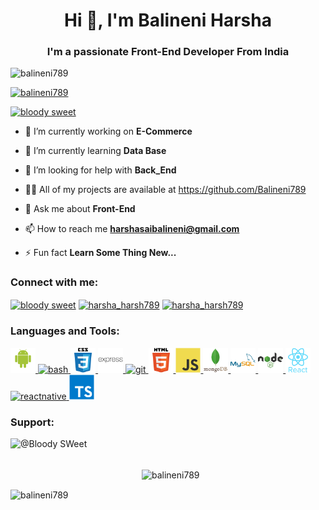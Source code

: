 <h1 align="center">Hi 👋, I'm Balineni Harsha</h1>
<h3 align="center">I'm a passionate Front-End Developer From India</h3>

<p align="left"> <img src="https://komarev.com/ghpvc/?username=balineni789&label=Profile%20views&color=0e75b6&style=flat" alt="balineni789" /> </p>

<p align="left"> <a href="https://github.com/ryo-ma/github-profile-trophy"><img src="https://github-profile-trophy.vercel.app/?username=balineni789" alt="balineni789" /></a> </p>

<p align="left"> <a href="https://twitter.com/Bloodysweet789" target="blank"><img src="https://img.shields.io/twitter/follow/ Bloodysweet789?logo=twitter&style=for-the-badge" alt="bloody sweet" /></a> </p>

- 🔭 I’m currently working on **E-Commerce**

- 🌱 I’m currently learning **Data Base**

- 🤝 I’m looking for help with **Back_End**

- 👨‍💻 All of my projects are available at https://github.com/Balineni789

- 💬 Ask me about **Front-End**

- 📫 How to reach me **harshasaibalineni@gmail.com**

- ⚡ Fun fact **Learn Some Thing New...**

<h3 align="left">Connect with me:</h3>
<p align="left">
<a href="https://x.com/Bloodysweet789?t=WI36U71h6Ud0cVe0LMWhlg&s=09" target="blank"><img align="center" src="https://raw.githubusercontent.com/rahuldkjain/github-profile-readme-generator/master/src/images/icons/Social/twitter.svg" alt="bloody sweet" height="30" width="40" /></a>
<a href="https://www.facebook.com/share/1A6cTAMPkt/" target="blank"><img align="center" src="https://raw.githubusercontent.com/rahuldkjain/github-profile-readme-generator/master/src/images/icons/Social/facebook.svg" alt="harsha_harsh789" height="30" width="40" /></a>
<a href="https://instagram.com/harsha_harsh45" target="blank"><img align="center" src="https://raw.githubusercontent.com/rahuldkjain/github-profile-readme-generator/master/src/images/icons/Social/instagram.svg" alt="harsha_harsh789" height="30" width="40" /></a>
</p>

<h3 align="left">Languages and Tools:</h3>
<p align="left"> <a href="https://developer.android.com" target="_blank" rel="noreferrer"> <img src="https://raw.githubusercontent.com/devicons/devicon/master/icons/android/android-original-wordmark.svg" alt="android" width="40" height="40"/> </a> <a href="https://www.gnu.org/software/bash/" target="_blank" rel="noreferrer"> <img src="https://www.vectorlogo.zone/logos/gnu_bash/gnu_bash-icon.svg" alt="bash" width="40" height="40"/> </a> <a href="https://www.w3schools.com/css/" target="_blank" rel="noreferrer"> <img src="https://raw.githubusercontent.com/devicons/devicon/master/icons/css3/css3-original-wordmark.svg" alt="css3" width="40" height="40"/> </a> <a href="https://expressjs.com" target="_blank" rel="noreferrer"> <img src="https://raw.githubusercontent.com/devicons/devicon/master/icons/express/express-original-wordmark.svg" alt="express" width="40" height="40"/> </a> <a href="https://git-scm.com/" target="_blank" rel="noreferrer"> <img src="https://www.vectorlogo.zone/logos/git-scm/git-scm-icon.svg" alt="git" width="40" height="40"/> </a> <a href="https://www.w3.org/html/" target="_blank" rel="noreferrer"> <img src="https://raw.githubusercontent.com/devicons/devicon/master/icons/html5/html5-original-wordmark.svg" alt="html5" width="40" height="40"/> </a> <a href="https://developer.mozilla.org/en-US/docs/Web/JavaScript" target="_blank" rel="noreferrer"> <img src="https://raw.githubusercontent.com/devicons/devicon/master/icons/javascript/javascript-original.svg" alt="javascript" width="40" height="40"/> </a> <a href="https://www.mongodb.com/" target="_blank" rel="noreferrer"> <img src="https://raw.githubusercontent.com/devicons/devicon/master/icons/mongodb/mongodb-original-wordmark.svg" alt="mongodb" width="40" height="40"/> </a> <a href="https://www.mysql.com/" target="_blank" rel="noreferrer"> <img src="https://raw.githubusercontent.com/devicons/devicon/master/icons/mysql/mysql-original-wordmark.svg" alt="mysql" width="40" height="40"/> </a> <a href="https://nodejs.org" target="_blank" rel="noreferrer"> <img src="https://raw.githubusercontent.com/devicons/devicon/master/icons/nodejs/nodejs-original-wordmark.svg" alt="nodejs" width="40" height="40"/> </a> <a href="https://reactjs.org/" target="_blank" rel="noreferrer"> <img src="https://raw.githubusercontent.com/devicons/devicon/master/icons/react/react-original-wordmark.svg" alt="react" width="40" height="40"/> </a> <a href="https://reactnative.dev/" target="_blank" rel="noreferrer"> <img src="https://reactnative.dev/img/header_logo.svg" alt="reactnative" width="40" height="40"/> </a> <a href="https://www.typescriptlang.org/" target="_blank" rel="noreferrer"> <img src="https://raw.githubusercontent.com/devicons/devicon/master/icons/typescript/typescript-original.svg" alt="typescript" width="40" height="40"/> </a> </p>

<h3 align="left">Support:</h3>
<p><a href="https://x.com/Bloodysweet789?t=WI36U71h6Ud0cVe0LMWhlg&s=09"> <img align="left" src="https://cdn.buymeacoffee.com/buttons/v2/default-yellow.png" height="50" width="210" alt="@Bloody SWeet" /></a></p><br><br>

<p><img align="center" src="https://github-readme-stats.vercel.app/api/top-langs?username=balineni789&show_icons=true&locale=en&layout=compact" alt="balineni789" /></p>

<p><img align="center" src="https://github-readme-streak-stats.herokuapp.com/?user=balineni789&" alt="balineni789" /></p>
